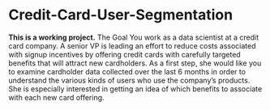 # Credit-Card-User-Segmentation
**This is a working project.**
The Goal
You work as a data scientist at a credit card company. A senior VP is leading an effort to reduce costs associated with signup incentives by offering credit cards with carefully targeted benefits that will attract new cardholders. As a first step, she would like you to examine cardholder data collected over the last 6 months in order to understand the various kinds of users who use the company’s products. She is especially interested in getting an idea of which benefits to associate with each new card offering.
